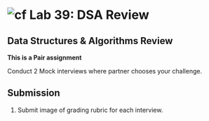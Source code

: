 # ![cf](http://i.imgur.com/7v5ASc8.png) Lab 39: DSA Review

## Data Structures & Algorithms Review

**This is a Pair  assignment**

<!-- short description of project -->
Conduct 2 Mock interviews where partner chooses your challenge.


## Submission
1. Submit image of grading rubric for each interview.